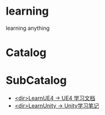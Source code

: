 # learning
learning anything

# Catalog

# SubCatalog

* [\<dir>LearnUE4 -> UE4 学习文档](./LearnUE4/README.md)
* [\<dir>LearnUnity -> Unity学习笔记](./LearnUnity/README.md)